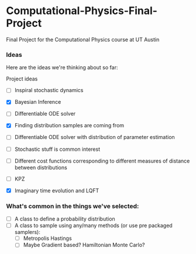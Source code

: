 # Computational-Physics-Final-Project
 Final Project for the Computational Physics course at UT Austin



### Ideas

Here are the ideas we're thinking about so far:

Project ideas

- [ ]  Inspiral stochastic dynamics
- [x] Bayesian Inference
- [ ] Differentiable ODE solver 
- [x] Finding distribution samples are coming from
- [ ] Differentiable ODE solver with distribution of parameter estimation
- [ ] Stochastic stuff is common interest 
- [ ] Different cost functions corresponding to different measures of distance between distributions
- [ ] KPZ
- [x] Imaginary time evolution and LQFT



### What's common in the things we've selected:

- [ ] A class to define a probability distribution
- [ ] A class to sample using any/many methods (or use pre packaged samplers):
  - [ ] Metropolis Hastings
  - [ ] Maybe Gradient based? Hamiltonian Monte Carlo?

